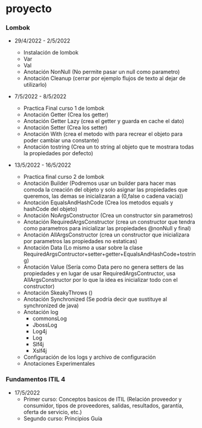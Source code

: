 # proyecto

### Lombok

- 29/4/2022 - 2/5/2022
  - Instalación de lombok
  - Var
  - Val
  - Anotación NonNull (No permite pasar un null como parametro)
  - Anotación Cleanup (cerrar por ejemplo flujos de texto al dejar de utilizarlo)
  
- 7/5/2022 - 8/5/2022
  - Practica Final curso 1 de lombok  
  - Anotación Getter (Crea los getter)
  - Anotación Getter Lazy (crea el getter y guarda en cache el dato)
  - Anotación Setter (Crea los setter)
  - Anotación With (crea el metodo with para recrear el objeto para poder cambiar una constante)
  - Anotación tostring (Crea un to string al objeto que te mostrara todas la propiedades por defecto)
- 13/5/2022 - 16/5/2022
  - Practica final curso 2 de lombok
  - Anotación Builder (Podremos usar un builder para hacer mas comoda la creación del objeto y solo asignar las propiedades que queremos, las demas se inicializaran                             a (0,false o cadena vacia))
  - Anotación EqualsAndHashCode (Crea los metodos equals y hashCode del objeto)
  - Anotación NoArgsConstructor (Crea un constructor sin parametros)
  - Anotación RequiredArgsConstructor (crea un constructor que tendra como parametros para inicializar las propiedades @nonNull y final)
  - Anotación AllArgsConstructor (crea un constructor que inicializara por parametros las propiedades no estaticas)
  - Anotación Data (Lo mismo a usar sobre la clase RequiredArgsContructor+setter+getter+EqualsAndHashCode+tostring)
  - Anotación Value (Sería como Data pero no genera setters de las propiedades y en lugar de usar RequiredArgsContructor, usa AllArgsConstructor por lo que la idea es inicializar todo con el constructor)
  - Anotación SkeakyThrows ()
  - Anotación Synchronized (Se podría decir que sustituye al synchronized de java)
  - Anotación log
    - commonsLog  
    - JbossLog
    - Log4j
    - Log 
    - Slf4j
    - Xslf4j
  - Configuración de los logs y archivo de configuración
  - Anotaciones Experimentales
  
  
### Fundamentos ITIL 4
  - 17/5/2022
    - Primer curso: Conceptos basicos de ITIL (Relación proveedor y consumidor, tipos de proveedores, salidas, resultados, garantía, oferta de servicio, etc.)
    - Segundo curso: Principios Guía
